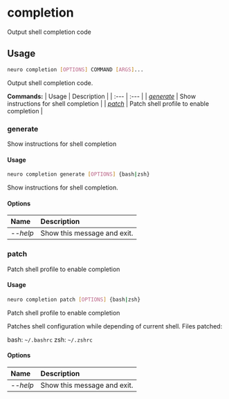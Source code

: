 # completion

Output shell completion code

## Usage

```bash
neuro completion [OPTIONS] COMMAND [ARGS]...
```

Output shell completion code.

**Commands:**
| Usage | Description |
| :--- | :--- |
| [_generate_](completion.md#generate) | Show instructions for shell completion |
| [_patch_](completion.md#patch) | Patch shell profile to enable completion |


### generate

Show instructions for shell completion


#### Usage

```bash
neuro completion generate [OPTIONS] {bash|zsh}
```

Show instructions for shell completion.

#### Options

| Name | Description |
| :--- | :--- |
| _--help_ | Show this message and exit. |



### patch

Patch shell profile to enable completion


#### Usage

```bash
neuro completion patch [OPTIONS] {bash|zsh}
```

Patch shell profile to enable completion

Patches shell configuration while
depending of current shell.
Files patched:

bash: `~/.bashrc`
zsh: `~/.zshrc`

#### Options

| Name | Description |
| :--- | :--- |
| _--help_ | Show this message and exit. |


